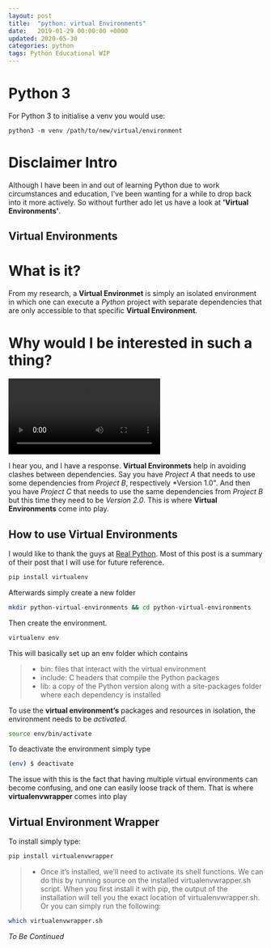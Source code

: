 ```yaml
---
layout: post
title:  "python: virtual Environments"
date:   2019-01-29 00:00:00 +0000
updated: 2020-05-30
categories: python
tags: Python Educational WIP
---
```


# Python 3
For Python 3 to initialise a venv you would use:
```
python3 -m venv /path/to/new/virtual/environment
```

# Disclaimer Intro

Although I have been in and out of learning Python due to work circumstances
and education, I've been wanting for a while to drop back into it more
actively. So without further ado let us have a look at __'Virtual
Environments'__.

## Virtual Environments

# What is it?

From my research, a __Virtual Environmet__ is simply an isolated environment in
which one can execute a *Python* project with separate dependencies that are
only accessible to that specific __Virtual Environment__.

# Why would I be interested in such a thing?

![Why would you do that][animation]

I hear you, and I have a response.
__Virtual Environmets__ help in avoiding clashes between dependencies. Say you
have *Project A* that needs to use some dependencies from *Project B*,
respectively *Version 1.0". And then you have *Project C* that needs to use the
same dependencies from *Project B* but this time they need to be *Version 2.0*.
This is where __Virtual Environments__ come into play.

## How to use Virtual Environments

I would like to thank the guys at [Real Python][link-real-python]. Most of this
post is a summary of their post that I will use for future reference.

```bash
pip install virtualenv
```

Afterwards simply create a new folder

```bash
mkdir python-virtual-environments && cd python-virtual-environments
```

Then create the environment.

```bash
virtualenv env
```

This will basically set up an env folder which contains 

> * bin: files that interact with the virtual environment
> * include: C headers that compile the Python packages
> * lib: a copy of the Python version along with a site-packages folder where each dependency is installed

To use the __virtual environment’s__ packages and resources in isolation, the environment needs to be *activated*.

```bash
source env/bin/activate
```

To deactivate the environment simply type 

```bash
(env) $ deactivate
```

The issue with this is the fact that having multiple virtual environments can become confusing, and one can easily loose track of them. That is where __virtualenvwrapper__ comes into play

## Virtual Environment Wrapper

To install simply type:

```bash
pip install virtualenvwrapper
```

> * Once it’s installed, we’ll need to activate its shell functions. We can do this by running source on the installed virtualenvwrapper.sh script. When you first install it with pip, the output of the installation will tell you the exact location of virtualenvwrapper.sh. Or you can simply run the following:

```bash
which virtualenvwrapper.sh
```

*To Be Continued*



[animation]: https://media.giphy.com/media/dILrAu24mU729pxPYN/source.mp4
[link-real-python]: https://realpython.com/python-virtual-environments-a-primer/
